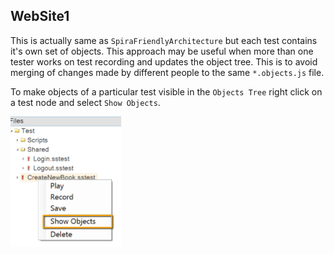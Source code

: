 ## WebSite1

This is actually same as `SpiraFriendlyArchitecture` but each test contains it's own set of objects. This approach may be useful when more than one tester works on test recording and updates the object tree. This is to avoid merging of changes made by different people to the same `*.objects.js` file.

To make objects of a particular test visible in the `Objects Tree` right click on a test node and select `Show Objects`.

<img src="Media/RapiseShowObjects.png" width="177"/>
